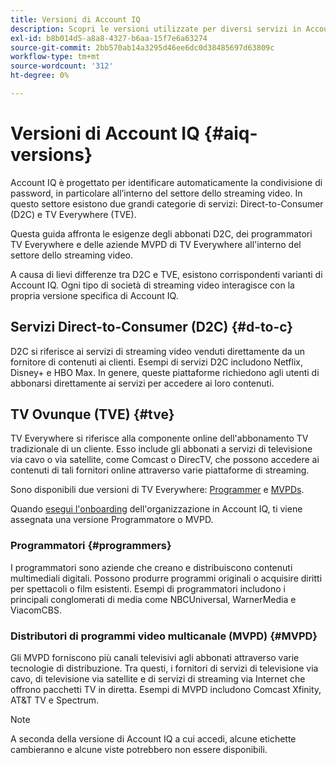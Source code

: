 ```yaml
---
title: Versioni di Account IQ
description: Scopri le versioni utilizzate per diversi servizi in Account IQ.
exl-id: b8b014d5-a8a8-4327-b6aa-15f7e6a63274
source-git-commit: 2bb570ab14a3295d46ee6dc0d38485697d63809c
workflow-type: tm+mt
source-wordcount: '312'
ht-degree: 0%

---
```


# Versioni di Account IQ {#aiq-versions}

Account IQ è progettato per identificare automaticamente la condivisione di password, in particolare all’interno del settore dello streaming video. In questo settore esistono due grandi categorie di servizi: Direct-to-Consumer (D2C) e TV Everywhere (TVE).

Questa guida affronta le esigenze degli abbonati D2C, dei programmatori TV Everywhere e delle aziende MVPD di TV Everywhere all&#39;interno del settore dello streaming video.

A causa di lievi differenze tra D2C e TVE, esistono corrispondenti varianti di Account IQ. Ogni tipo di società di streaming video interagisce con la propria versione specifica di Account IQ.

## Servizi Direct-to-Consumer (D2C) {#d-to-c}

D2C si riferisce ai servizi di streaming video venduti direttamente da un fornitore di contenuti ai clienti. Esempi di servizi D2C includono Netflix, Disney+ e HBO Max. In genere, queste piattaforme richiedono agli utenti di abbonarsi direttamente ai servizi per accedere ai loro contenuti.

## TV Ovunque (TVE) {#tve}

TV Everywhere si riferisce alla componente online dell&#39;abbonamento TV tradizionale di un cliente. Esso include gli abbonati a servizi di televisione via cavo o via satellite, come Comcast o DirecTV, che possono accedere ai contenuti di tali fornitori online attraverso varie piattaforme di streaming.

Sono disponibili due versioni di TV Everywhere: [Programmer](/help/accountiq/product-concepts.md#programmer-def) e [MVPDs](/help/accountiq/product-concepts.md#mvpd-def).

Quando [esegui l&#39;onboarding](/help/accountiq/get-started.md) dell&#39;organizzazione in Account IQ, ti viene assegnata una versione Programmatore o MVPD.

### Programmatori {#programmers}

I programmatori sono aziende che creano e distribuiscono contenuti multimediali digitali. Possono produrre programmi originali o acquisire diritti per spettacoli o film esistenti. Esempi di programmatori includono i principali conglomerati di media come NBCUniversal, WarnerMedia e ViacomCBS.

### Distributori di programmi video multicanale (MVPD) {#MVPD}

Gli MVPD forniscono più canali televisivi agli abbonati attraverso varie tecnologie di distribuzione. Tra questi, i fornitori di servizi di televisione via cavo, di televisione via satellite e di servizi di streaming via Internet che offrono pacchetti TV in diretta. Esempi di MVPD includono Comcast Xfinity, AT&amp;T TV e Spectrum.

>[!NOTE]
>
> A seconda della versione di Account IQ a cui accedi, alcune etichette cambieranno e alcune viste potrebbero non essere disponibili.
